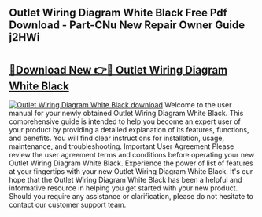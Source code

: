 ## Outlet Wiring Diagram White Black Free Pdf Download - Part-CNu New Repair Owner Guide j2HWi

# <h2><a href="http://dfkqst.blite.top/?on=Outlet+Wiring+Diagram+White+Black">🔗Download New 👉🔴 Outlet Wiring Diagram White Black</a></h2>

[![Outlet Wiring Diagram White Black download](https://i.imgur.com/lujVjoI.png)](http://dfkqst.blite.top/?on=Outlet+Wiring+Diagram+White+Black)
Welcome to the user manual for your newly obtained Outlet Wiring Diagram White Black. This comprehensive guide is intended to help you become an expert user of your product by providing a detailed explanation of its features, functions, and benefits. You will find clear instructions for installation, usage, maintenance, and troubleshooting. Important User Agreement Please review the user agreement terms and conditions before operating your new Outlet Wiring Diagram White Black. Experience the power of list of features at your fingertips with your new Outlet Wiring Diagram White Black. It's our hope that the Outlet Wiring Diagram White Black has been a helpful and informative resource in helping you get started with your new product. Should you require any assistance or clarification, please do not hesitate to contact our customer support team.
